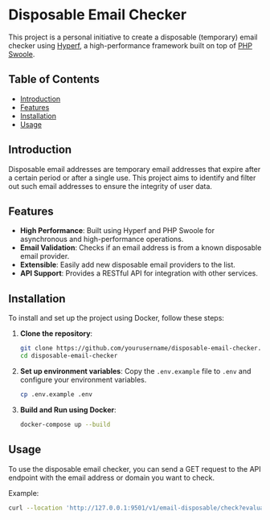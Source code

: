 # Disposable Email Checker

This project is a personal initiative to create a disposable (temporary) email checker using [Hyperf](https://github.com/hyperf/hyperf), a high-performance framework built on top of [PHP Swoole](https://github.com/swoole/swoole-src).

## Table of Contents
- [Introduction](#introduction)
- [Features](#features)
- [Installation](#installation)
- [Usage](#usage)

## Introduction
Disposable email addresses are temporary email addresses that expire after a certain period or after a single use. This project aims to identify and filter out such email addresses to ensure the integrity of user data.

## Features
- **High Performance**: Built using Hyperf and PHP Swoole for asynchronous and high-performance operations.
- **Email Validation**: Checks if an email address is from a known disposable email provider.
- **Extensible**: Easily add new disposable email providers to the list.
- **API Support**: Provides a RESTful API for integration with other services.

## Installation
To install and set up the project using Docker, follow these steps:

1. **Clone the repository**:
    ```sh
    git clone https://github.com/yourusername/disposable-email-checker.git
    cd disposable-email-checker
    ```

2. **Set up environment variables**:
    Copy the `.env.example` file to `.env` and configure your environment variables.
    ```sh
    cp .env.example .env
    ```

3. **Build and Run using Docker**:
    ```sh
    docker-compose up --build
    ```

## Usage
To use the disposable email checker, you can send a GET request to the API endpoint with the email address or domain you want to check.

Example:
```sh
curl --location 'http://127.0.0.1:9501/v1/email-disposable/check?evaluator=allOrNothing&emailOrDomain=disposable.com'
